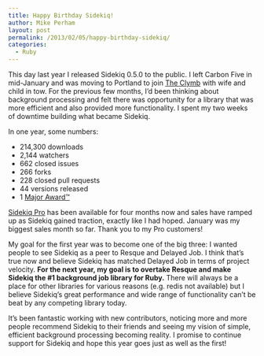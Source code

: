 ```yaml
---
title: Happy Birthday Sidekiq!
author: Mike Perham
layout: post
permalink: /2013/02/05/happy-birthday-sidekiq/
categories:
  - Ruby
---
```

This day last year I released Sidekiq 0.5.0 to the public. I left Carbon Five in mid-January and was moving to Portland to join [The Clymb][1] with wife and child in tow. For the previous few months, I&#8217;d been thinking about background processing and felt there was opportunity for a library that was more efficient and also provided more functionality. I spent my two weeks of downtime building what became Sidekiq.  
<!--more-->

  
In one year, some numbers:

*   214,300 downloads
*   2,144 watchers
*   662 closed issues
*   266 forks
*   228 closed pull requests
*   44 versions released
*   1 [Major Award™][2]

[Sidekiq Pro][3] has been available for four months now and sales have ramped up as Sidekiq gained traction, exactly like I had hoped. January was my biggest sales month so far. Thank you to my Pro customers!

My goal for the first year was to become one of the big three: I wanted people to see Sidekiq as a peer to Resque and Delayed Job. I think that&#8217;s true now and believe Sidekiq has matched Delayed Job in terms of project velocity. **For the next year, my goal is to overtake Resque and make Sidekiq the #1 background job library for Ruby.** There will always be a place for other libraries for various reasons (e.g. redis not available) but I believe Sidekiq&#8217;s great performance and wide range of functionality can&#8217;t be beat by any competing library today.

It&#8217;s been fantastic working with new contributors, noticing more and more people recommend Sidekiq to their friends and seeing my vision of simple, efficient background processing becoming reality. I promise to continue support for Sidekiq and hope this year goes just as well as the first!

 [1]: http://www.theclymb.com/invite-from/mperham
 [2]: /2013/01/30/2012-oss-rookie-project-of-the-year/
 [3]: http://sidekiq.org/pro